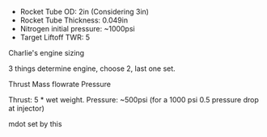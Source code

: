 - Rocket Tube OD: 2in (Considering 3in)
- Rocket Tube Thickness: 0.049in
- Nitrogen initial pressure: ~1000psi
- Target Liftoff TWR: 5

Charlie's engine sizing

3 things determine engine, choose 2, last one set.

Thrust
Mass flowrate
Pressure

Thrust: 5 * wet weight.
Pressure: ~500psi (for a 1000 psi 0.5 pressure drop at injector)

mdot set by this
